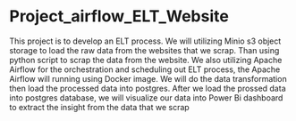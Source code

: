 # Project_airflow_ELT_Website
This project is to develop an ELT process. We will utilizing Minio s3 object storage to load the raw data from the websites that we scrap. Than using python script to scrap the data from the website. We also utilizing Apache Airflow for the orchestration and scheduling out ELT process, the Apache Airflow will running using Docker image. We will do the data transformation then load the processed data into postgres. After we load the prossed data into postgres database, we will visualize our data into Power Bi dashboard to extract the insight from the data that we scrap

